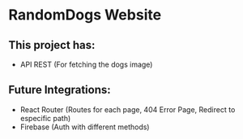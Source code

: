 # RandomDogs Website

## This project has:

- API REST (For fetching the dogs image)

## Future Integrations:

- React Router (Routes for each page, 404 Error Page, Redirect to especific path)
- Firebase (Auth with different methods)
